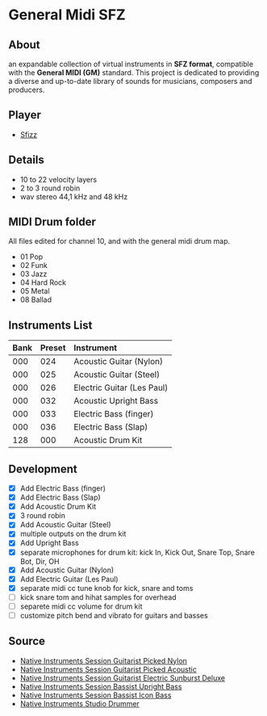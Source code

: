 # General Midi SFZ

## About
an expandable collection of virtual instruments in **SFZ format**, compatible with the **General MIDI (GM)** standard. This project is dedicated to providing a diverse and up-to-date library of sounds for musicians, composers and producers.

## Player
- [Sfizz](https://sfztools.github.io/sfizz/downloads/)

## Details
- 10 to 22 velocity layers
- 2 to 3 round robin
- wav stereo 44,1 kHz and 48 kHz

## MIDI Drum folder
All files edited for channel 10, and with the general midi drum map.
- 01 Pop
- 02 Funk
- 03 Jazz
- 04 Hard Rock
- 05 Metal
- 08 Ballad


## Instruments List
|Bank  |Preset|Instrument                |
|:-----|:-----|:-------------------------|
|000   |024   |Acoustic Guitar (Nylon)   |
|000   |025   |Acoustic Guitar (Steel)   |
|000   |026   |Electric Guitar (Les Paul)|
|000   |032   |Acoustic Upright Bass     |
|000   |033   |Electric Bass (finger)    |
|000   |036   |Electric Bass (Slap)      |
|128   |000   |Acoustic Drum Kit         |

## Development
- [x] Add Electric Bass (finger)
- [x] Add Electric Bass (Slap)
- [x] Add Acoustic Drum Kit
- [x] 3 round robin
- [x] Add Acoustic Guitar (Steel)
- [x] multiple outputs on the drum kit
- [x] Add Upright Bass
- [x] separate microphones for drum kit: kick In, Kick Out, Snare Top, Snare Bot, Dir, OH
- [x] Add Acoustic Guitar (Nylon)
- [x] Add Electric Guitar (Les Paul)
- [x] separate midi cc tune knob for kick, snare and toms
- [ ] kick snare tom and hihat samples for overhead
- [ ] separete midi cc volume for drum kit
- [ ] customize pitch bend and vibrato for guitars and basses

## Source
- [Native Instruments Session Guitarist Picked Nylon](https://www.native-instruments.com/en/products/komplete/guitar/session-guitarist-picked-nylon/)
- [Native Instruments Session Guitarist Picked Acoustic](https://www.native-instruments.com/en/products/komplete/guitar/session-guitarist-picked-acoustic/)
- [Native Instruments Session Guitarist Electric Sunburst Deluxe](https://www.native-instruments.com/en/products/komplete/guitar/session-guitarist-electric-sunburst-deluxe/)
- [Native Instruments Session Bassist Upright Bass](https://www.native-instruments.com/en/products/komplete/guitar/session-bassist-upright-bass/)
- [Native Instruments Session Bassist Icon Bass](https://www.native-instruments.com/en/products/komplete/guitar/session-bassist-icon-bass/)
- [Native Instruments Studio Drummer](https://www.native-instruments.com/en/products/komplete/drums/studio-drummer/)
